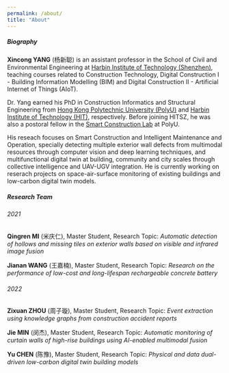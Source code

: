 ```yaml
---
permalink: /about/
title: "About"
---
```


##### Biography

**Xincong YANG** (杨新聪) is an assistant professor in the School of Civil and Environmental Engineering at [Harbin Institute of Technology (Shenzhen)](https://www.hitsz.edu.cn/index.html), teaching courses related to Construction Technology, Digital Construction I - Building Information Modelling (BIM) and Digital Construction II - Artificial Internet of Things (AIoT).

Dr. Yang earned his PhD in Construction Informatics and Structural Engineering from [Hong Kong Polytechnic University (PolyU)](https://www.polyu.edu.hk/) and [Harbin Institute of Technology (HIT)](http://www.hit.edu.cn/), respectively. Before joining HITSZ, he was also a postoral fellow in the [Smart Construction Lab](https://www.sclab.hk/) at PolyU.

His reseach focuses on Smart Construction and Intelligent Maintenance and Operation, specially detecting multiple exterior wall defects from multimodal resources through computer vision and deep learning techniques, and multifunctional digital twin at building, community and city scales through collective intelligence and UAV-UGV integration. He is currently working on reserach projects on space-air-surface monitoring of existing buildings and low-carbon digital twin models.

##### Research Team

###### 2021

**Qingren MI** (米庆仁), Master Student, Research Topic: *Automatic detection of hollows and missing tiles on exterior walls based on visible and infrared image fusion*


**Jianan WANG** (王嘉楠), Master Student, Research Topic: *Research on the performance of low-cost and long-lifespan rechargeable concrete battery*

###### 2022

**Zixuan ZHOU** (周子璇), Master Student, Research Topic: *Event extraction using knowledge graphs from construction accident reports*

**Jie MIN** (闵杰), Master Student, Research Topic: *Automatic monitoring of curtain walls of high-rise buildings using AI-enabled multimodal fusion*

**Yu CHEN** (陈豫), Master Student, Research Topic: *Physical and data dual-driven low-carbon digital twin building models*

